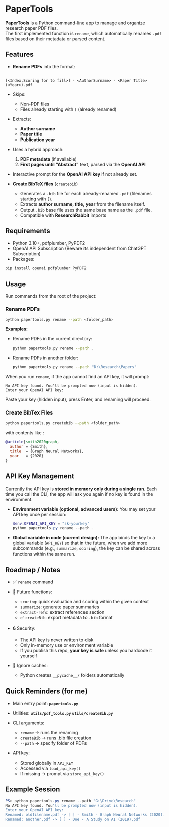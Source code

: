 # PaperTools

**PaperTools** is a Python command-line app to manage and organize research paper PDF files.  
The first implemented function is `rename`, which automatically renames `.pdf` files based on their metadata or parsed content.



## Features

- **Rename PDFs** into the format:
```

[<Index,Scoring for to fill>] - <AuthorSurname> - <Paper Title> (<Year>).pdf

````
- Skips:
    - Non-PDF files
    - Files already starting with `[` (already renamed)
- Extracts:
    - **Author surname**
    - **Paper title**
    - **Publication year**
- Uses a hybrid approach:
    1. **PDF metadata** (if available)
    2. **First pages until "Abstract"** text, parsed via the **OpenAI API**
- Interactive prompt for the **OpenAI API key** if not already set.

- **Create BibTeX files** (`createbib`)
  - Generates a `.bib` file for each already-renamed `.pdf` (filenames starting with `[`).
  - Extracts **author surname, title, year** from the filename itself.
  - Output `.bib` base file uses the same base name as the `.pdf` file.
  - Compatible with **ResearchRabbit** imports

## Requirements

- Python 3.10+, pdfplumber, PyPDF2
- OpenAI API Subscription (Beware its independent from ChatGPT Subscription)
- Packages:
```bash
pip install openai pdfplumber PyPDF2
````

## Usage

Run commands from the root of the project:

### Rename PDFs

```bash
python papertools.py rename --path <folder_path>
```

**Examples:**

* Rename PDFs in the current directory:

  ```bash
  python papertools.py rename --path .
  ```

* Rename PDFs in another folder:

  ```bash
  python papertools.py rename --path "D:\Research\Papers"
  ```

When you run `rename`, if the app cannot find an API key, it will prompt:

```
No API key found. You'll be prompted now (input is hidden).
Enter your OpenAI API key:
```

Paste your key (hidden input), press Enter, and renaming will proceed.

### Create BibTex Files

```bash
python papertools.py createbib --path <folder_path>
```
with contents like :
```bibtex
@article{smith2020graph,
  author = {Smith},
  title  = {Graph Neural Networks},
  year   = {2020}
}
```

## API Key Management

Currently the API key is **stored in memory only during a single run**.
Each time you call the CLI, the app will ask you again if no key is found in the environment.

* **Environment variable (optional, advanced users):**
  You may set your API key once per session:

  ```powershell
  $env:OPENAI_API_KEY = "sk-yourkey"
  python papertools.py rename --path .
  ```

* **Global variable in code (current design):**
  The app binds the key to a global variable (`API_KEY`) so that in the future,
  when we add more subcommands (e.g., `summarize`, `scoring`),
  the key can be shared across functions within the same run.

## Roadmap / Notes

* ✅ `rename` command
* 🚧 Future functions:

  * `scoring`: quick evaluation and scoring within the given context
  * `summarize`: generate paper summaries
  * `extract-refs`: extract references section
  * ✅ `createBib`: export metadata to `.bib` format
* 🔒 Security:

  * The API key is never written to disk
  * Only in-memory use or environment variable
  * If you publish this repo, **your key is safe** unless you hardcode it yourself
* 📂 Ignore caches:

  * Python creates `__pycache__/` folders automatically

## Quick Reminders (for me)

* Main entry point: **`papertools.py`**
* Utilities: **`utils/pdf_tools.py`** **`utils/createBib.py`**
* CLI arguments:

  * `rename` → runs the renaming
  * `createBib` → runs .bib file creation
  * `--path` → specify folder of PDFs
* API key:

  * Stored globally in `API_KEY`
  * Accessed via `load_api_key()`
  * If missing → prompt via `store_api_key()`

## Example Session

```powershell
PS> python papertools.py rename --path "G:\Drive\Research"
No API key found. You'll be prompted now (input is hidden).
Enter your OpenAI API key:
Renamed: oldfilename.pdf -> [ ] - Smith - Graph Neural Networks (2020).pdf
Renamed: another.pdf -> [ ] - Doe - A Study on AI (2019).pdf
```


